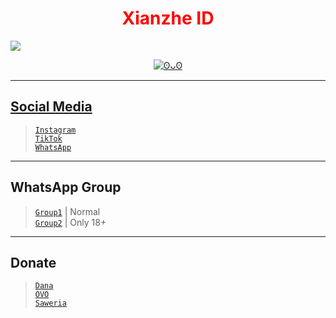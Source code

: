 <h1 align="center">
 <font color="#ff0000">Xianzhe ID</font>
</h1>

<a align="center">
   <img src="https://iili.io/DCbh5x.png" size500>
</a>

<p align="center">
 <a href="https://github.com/Xianzhe-ID"><img src="http://readme-typing-svg.herokuapp.com?color=ff00ff&center=true&vCenter=true&multiline=false&lines=Don't+Forget+to+Give+Star,;Follow+My+Github+and+Instagram;Thanks+Guys+><" alt="ʘᴗʘ">
</p>

-----
<h2>Social Media</h2>

><a href="https://instagram.com/xianzhe_xx/">```Instagram```</a> <br>
><a href="https://tiktok.com/xianzhe.id/">```TikTok```</a> <br>
><a href="https://wa.me/6285326781097?text=Hi">```WhatsApp```</a>

-----
<h2>WhatsApp Group</h2>

><a href="https://chat.whatsapp.com/HP5Pbp9MT0eIaC5lfJgw9A">```Group1```</a> |  Normal<br>
><a href="https://chat.whatsapp.com/Fia1wnVRtJKGlqFiHfiAA8">```Group2```</a> |  Only 18+<br>

-----
<h2>Donate</h2>

><a href="https://iili.io/Dj2K2n.jpg">```Dana```</a><br>
><a href="https://iili.io/Dj2f7s.png">```OVO```</a><br>
><a href="https://saweria.co/xianzhe">```Saweria```</a>

<!---
dosa ditanggung yang make:v
--->

